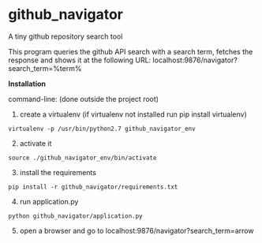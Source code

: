 # github_navigator
A tiny github repository search tool

This program queries the github API search with a search term, fetches the response and shows it at the following URL:
localhost:9876/navigator?search_term=%term%


<b>Installation</b>

command-line: 
(done outside the project root)
1) create a virtualenv (if virtualenv not installed run pip install virtualenv)
```
virtualenv -p /usr/bin/python2.7 github_navigator_env
```

2) activate it
```
source ./github_navigator_env/bin/activate
```

3) install the requirements
```
pip install -r github_navigator/requirements.txt
```

4) run application.py
```
python github_navigator/application.py
```

5) open a browser and go to localhost:9876/navigator?search_term=arrow
